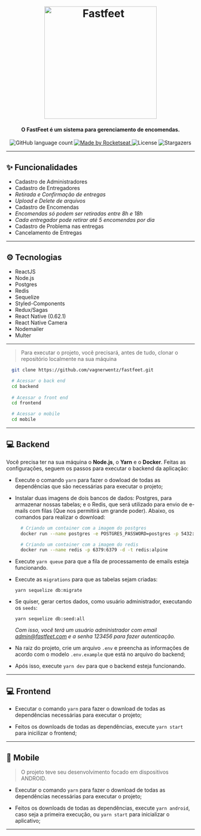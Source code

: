 <h1 align="center">
  <img alt="Fastfeet" title="Fastfeet" src="https://github.com/Rocketseat/bootcamp-gostack-desafio-02/raw/master/.github/logo.png" width="300px" />
</h1>

<h4 align="center">
  O FastFeet é um sistema para gerenciamento de encomendas.
</h4>

<p align="center">
  <img alt="GitHub language count" src="https://img.shields.io/github/languages/count/vagnerwentz/bootcamp-10-desafio-final?color=%237d40e7">

  <a href="https://github.com/vagnerwentz">
    <img alt="Made by Rocketseat" src="https://img.shields.io/badge/made%20by-Vagner Wentz-%237d40e7">
  </a>

  <img alt="License" src="https://img.shields.io/badge/license-MIT-%237d40e7">

  <img alt="Stargazers" src="https://img.shields.io/github/stars/vagnerwentz/bootcamp-10-desafio-final?style=social">
</p>

---

## ✨ Funcionalidades

- Cadastro de Administradores
- Cadastro de Entregadores
 - *Retirada e Confirmação de entregas*
 - *Upload e Delete de arquivos*
- Cadastro de Encomendas
 - *Encomendas só podem ser retiradas entre 8h e 18h*
 - *Cada entregador pode retirar até 5 encomendas por dia*
- Cadastro de Problema nas entregas
- Cancelamento de Entregas

---

## ⚙ Tecnologias

 - ReactJS
 - Node.js
 - Postgres
 - Redis
 - Sequelize
 - Styled-Components
 - Redux/Sagas
 - React Native (0.62.1)
 - React Native Camera
 - Nodemailer
 - Multer

---

> Para executar o projeto, você precisará, antes de tudo, clonar o repositório localmente na sua máquina
```bash
  git clone https://github.com/vagnerwentz/fastfeet.git

  # Acessar o back end
  cd backend
  
  # Acessar o front end
  cd frontend

  # Acessar o mobile
  cd mobile
```

---

## 💻 Backend

Você precisa ter na sua máquina o **Node.js**, o **Yarn** e o **Docker**. Feitas as configurações, seguem os passos para executar o backend da aplicação:

 - Execute o comando `yarn` para fazer o dowload de todas as dependências que são necessárias para executar o projeto;

 - Instalar duas imagens de dois bancos de dados: Postgres, para armazenar nossas tabelas; e o Redis, que será utilizado para envio de e-mails com filas (Que nos permitirá um grande poder). Abaixo, os comandos para realizar o download:
    ```bash
      # Criando um container com a imagem do postgres
      docker run --name postgres -e POSTGRES_PASSWORD=postgres -p 5432:5432 -d postgres

      # Criando um container com a imagem do redis
      docker run --name redis -p 6379:6379 -d -t redis:alpine
    ```
 - Execute `yarn queue` para que a fila de processamento de emails esteja funcionando.

 - Execute as `migrations` para que as tabelas sejam criadas:
   ```
   yarn sequelize db:migrate
   ```

 - Se quiser, gerar certos dados, como usuário administrador, executando os `seeds`:
   ```
   yarn sequelize db:seed:all
   ```
   *Com isso, você terá um usuário administrador com email admin@fastfeet.com e a senha 123456 para fazer autenticação.*

  - Na raiz do projeto, crie um arquivo `.env` e preencha as informações de acordo com o modelo `.env.example` que está no arquivo do backend;

 - Após isso, execute `yarn dev` para que o backend esteja funcionando.

---

## 💻 Frontend

 - Executar o comando `yarn` para fazer o download de todas as dependências necessárias para executar o projeto;

 - Feitos os downloads de todas as dependências, execute `yarn start` para inicilizar o frontend;

---

## 📱 Mobile
 > O projeto teve seu desenvolvimento focado em dispositivos ANDROID.
 
 - Executar o comando `yarn` para fazer o download de todas as dependências necessárias para executar o projeto;

 - Feitos os downloads de todas as dependências, execute `yarn android`, caso seja a primeira execução, ou `yarn start` para inicializar o aplicativo;

---
